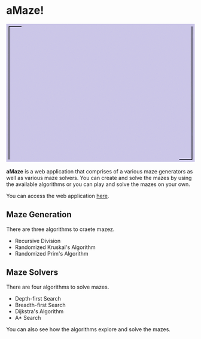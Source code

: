 # aMaze!

<p align="center">
    <img src="global/images/entry.gif">
</p>

**aMaze** is a web application that comprises of a various maze generators as well as various maze solvers. You can create and solve the mazes by using the available algorithms or you can play and solve the mazes on your own.

You can access the web application [here](https://dinesh-gdk.github.io/aMaze).

## Maze Generation
There are three algorithms to craete mazez.
- Recursive Division
- Randomized Kruskal's Algorithm
- Randomized Prim's Algorithm

## Maze Solvers
There are four algorithms to solve mazes.
- Depth-first Search
- Breadth-first Search
- Dijkstra's Algorithm
- A* Search

You can also see how the algorithms explore and solve the mazes. 
